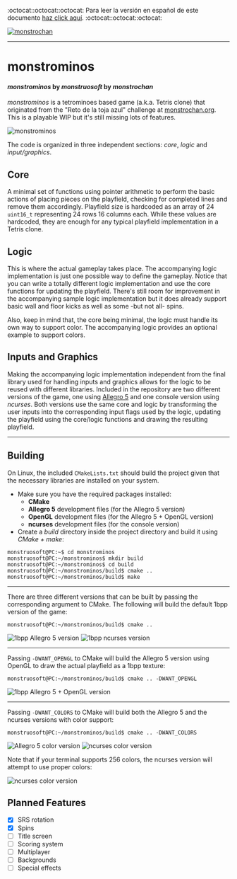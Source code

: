 :octocat::octocat::octocat: Para leer la versión en español de este documento [haz click aquí](./LEEME.md). :octocat::octocat::octocat:

[![monstrochan](./data/monstrochan.png)](http://monstrochan.org/l/)
- - -
# monstrominos
#### *monstrominos* by *monstruosoft* by *monstrochan*

*monstrominos* is a tetrominoes based game (a.k.a. Tetris clone) that originated from the "Reto de la toja azul" challenge at [monstrochan.org](http://monstrochan.org/l/). This is a playable WIP but it's still missing lots of features.

![monstrominos](./data/monstro-1.png)

The code is organized in three independent sections: *core*, *logic* and *input/graphics*.

## Core
A minimal set of functions using pointer arithmetic to perform the basic actions of placing pieces on the playfield, checking for completed lines and remove them accordingly. Playfield size is hardcoded as an array of 24 `uint16_t` representing 24 rows 16 columns each. While these values are hardcoded, they are enough for any typical playfield implementation in a Tetris clone.

## Logic
This is where the actual gameplay takes place. The accompanying logic implementation is just one possible way to define the gameplay. Notice that you can write a totally different logic implementation and use the core functions for updating the playfield. There's still room for improvement in the accompanying sample logic implementation but it does already support basic wall and floor kicks as well as some -but not all- spins.

Also, keep in mind that, the core being minimal, the logic must handle its own way to support color. The accompanying logic provides an optional example to support colors.

## Inputs and Graphics
Making the accompanying logic implementation independent from the final library used for handling inputs and graphics allows for the logic to be reused with different libraries. Included in the repository are two different versions of the game, one using [Allegro 5](http://liballeg.org/) and one console version using *ncurses*. Both versions use the same core and logic by transforming the user inputs into the corresponding input flags used by the logic, updating the playfield using the core/logic functions and drawing the resulting playfield.

- - -

## Building
On Linux, the included `CMakeLists.txt` should build the project given that the necessary libraries are installed on your system.

* Make sure you have the required packages installed:
  * **CMake**
  * **Allegro 5** development files (for the Allegro 5 version)
  * **OpenGL** development files (for the Allegro 5 + OpenGL version)
  * **ncurses** development files (for the console version)
* Create a *build* directory inside the project directory and build it using *CMake + make*:
```
monstruosoft@PC:~$ cd monstrominos
monstruosoft@PC:~/monstrominos$ mkdir build
monstruosoft@PC:~/monstrominos$ cd build
monstruosoft@PC:~/monstrominos/build$ cmake ..
monstruosoft@PC:~/monstrominos/build$ make
```
- - -
There are three different versions that can be built by passing the corresponding argument to CMake. The following will build the default 1bpp version of the game:
```
monstruosoft@PC:~/monstrominos/build$ cmake ..
```
![1bpp Allegro 5 version](./data/monstro-2.png) 
![1bpp ncurses version](./data/monstro-3.png)
- - -
Passing `-DWANT_OPENGL` to CMake will build the Allegro 5 version using OpenGL to draw the actual playfield as a 1bpp texture:
```
monstruosoft@PC:~/monstrominos/build$ cmake .. -DWANT_OPENGL
```
![1bpp Allegro 5 + OpenGL version](./data/monstro-4.png)
- - -
Passing `-DWANT_COLORS` to CMake will build both the Allegro 5 and the ncurses versions with color support:
```
monstruosoft@PC:~/monstrominos/build$ cmake .. -DWANT_COLORS
```
![Allegro 5 color version](./data/monstro-5.png)
![ncurses color version](./data/monstro-6.png)

Note that if your terminal supports 256 colors, the ncurses version will attempt to use proper colors:

![ncurses color version](./data/monstro-7.png)

## Planned Features
- [x] SRS rotation
- [x] Spins
- [ ] Title screen
- [ ] Scoring system
- [ ] Multiplayer
- [ ] Backgrounds
- [ ] Special effects
